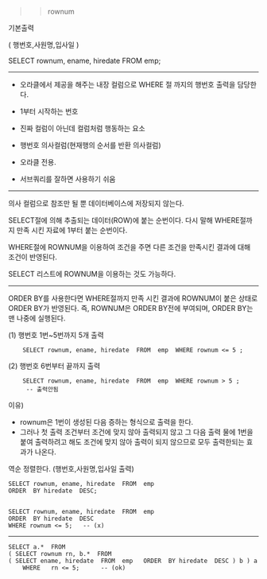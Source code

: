 

>>rownum

기본출력

  ( 행번호,사원명,입사일 )

  SELECT rownum, ename, hiredate FROM  emp;

---

- 오라클에서 제공을 해주는 내장 컬럼으로  WHERE 절 까지의 행번호 출력을 담당한다.

- 1부터 시작하는 번호

- 진짜 컬럼이 아닌데 컬럼처럼 행동하는 요소

- 행번호 의사컬럼(현재행의 순서를 반환 의사컬럼)

- 오라클 전용.

- 서브쿼리를 잘하면 사용하기 쉬움

----

의사 컬럼으로 참조만 될 뿐 데이터베이스에 저장되지 않는다.

SELECT절에 의해 추출되는 데이터(ROW)에 붙는 순번이다.
다시 말해 WHERE절까지 만족 시킨 자료에 1부터 붙는 순번이다.

WHERE절에 ROWNUM을 이용하여 조건을 주면 다른 조건을
만족시킨 결과에 대해 조건이 반영된다.

SELECT 리스트에 ROWNUM을 이용하는 것도 가능하다.


---

ORDER BY를 사용한다면 WHERE절까지 만족 시킨 결과에 ROWNUM이
붙은 상태로 ORDER BY가 반영된다.
즉, ROWNUM은 ORDER BY전에 부여되며, ORDER BY는 맨 나중에 실행된다.

 (1)  행번호 1번~5번까지 5개 출력

        SELECT rownum, ename, hiredate  FROM  emp  WHERE rownum <= 5 ;

(2)  행번호 6번부터 끝까지 출력

        SELECT rownum, ename, hiredate  FROM  emp  WHERE rownum > 5 ;
         -- 출력안됨 

이유)

- rownum은  1번이 생성된 다음 증하는 형식으로 출력을 한다.
- 그러나 첫 출력 조건부터 조건에 맞지 않아 출력되지 않고
그 다음 출력 물에 1번을 붙여 출력하려고 해도 조건에 맞지 않아 출력이 되지 않으므로 모두 출력한되는 효과가 나온다.



역순 정렬한다.  (행번호,사원명,입사일 출력)

    SELECT rownum, ename, hiredate  FROM  emp  
    ORDER  BY hiredate  DESC; 


    SELECT rownum, ename, hiredate  FROM  emp  
    ORDER  BY hiredate  DESC  
    WHERE rownum <= 5;   -- (x)


----

    SELECT a.*  FROM  
    ( SELECT rownum rn, b.*  FROM  
    ( SELECT ename, hiredate  FROM  emp   ORDER  BY hiredate  DESC ) b ) a
        WHERE   rn <= 5;      -- (ok)
